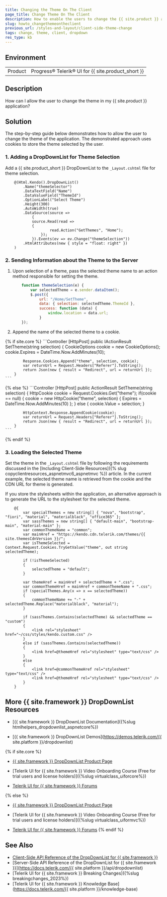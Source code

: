```yaml
---
title: Changing the Theme On The Client
page_title: Change Theme On The Client
description: How to enable the users to change the {{ site.product }} application theme on the client?
slug: howto_changethemeontheclient
previous_url: /styles-and-layout/client-side-theme-change
tags: change, theme, client, dropdown
res_type: kb
---
```


## Environment

<table>
	<tbody>
        <tr>
			<td>Product</td>
			<td>Progress® Telerik® UI for {{ site.product_short }}</td>
		</tr>
	</tbody>
</table>

## Description

How can I allow the user to change the theme in my {{ site.product }} application?

## Solution

The step-by-step guide below demonstrates how to allow the user to change the theme of the application. The demonstrated approach uses cookies to store the theme selected by the user.

### 1. Adding a DropDownList for Theme Selection

Add a {{ site.product_short }} DropDownList to the `_Layout.cshtml` file for theme selection.

```razor
    @(Html.Kendo().DropDownList()
        .Name("themeSelector")
        .DataTextField("Name")
        .DataValueField("ThemeId")
        .OptionLabel("Select Theme")
        .Height(300)
        .AutoWidth(true)
        .DataSource(source =>
            {
            source.Read(read =>
            {
                    read.Action("GetThemes", "Home");
                });
            }).Events(ev => ev.Change("themeSelection"))
        .HtmlAttributes(new { style = "float: right" })
    )
```

### 2. Sending Information about the Theme to the Server

1. Upon selection of a theme, pass the selected theme name to an action method responsible for setting the theme.

    ```javascript
        function themeSelection(e) {
            var selectedTheme = e.sender.dataItem();
            $.post({
                url: "/Home/SetTheme",
                data: { selection: selectedTheme.ThemeId },
                success: function (data) {
                    window.location = data.url;
                }
        });
    ```

1. Append the name of the selected theme to a cookie.

{% if site.core %}
    ```Controller
        [HttpPost]
        public IActionResult SetTheme(string selection)
        {
            CookieOptions cookie = new CookieOptions();
            cookie.Expires = DateTime.Now.AddMinutes(10);

            Response.Cookies.Append("theme", selection, cookie);
            var returnUrl = Request.Headers["Referer"].ToString();
            return Json(new { result = "Redirect", url = returnUrl });
        }
    ```
{% else %}
    ```Controller
        [HttpPost]
        public ActionResult SetTheme(string selection)
        {
            HttpCookie cookie = Request.Cookies.Get("theme");
            if(cookie == null)
            {
                cookie = new HttpCookie("theme", selection) { Expires = DateTime.Now.AddMinutes(10) };
            }
            else
            {
                cookie.Value = selection;
            }

            HttpContext.Response.AppendCookie(cookie);
            var returnUrl = Request.Headers["Referer"].ToString();
            return Json(new { result = "Redirect", url = returnUrl });
        }
    ```
{% endif %}

### 3. Loading the Selected Theme

Set the theme in the `_Layout.cshtml` file by following the requirements discussed in the [Including Client-Side Resources]({% slug copyclientresources_aspnetmvc6_aspnetmvc %}) article. In the current example, the selected theme name is retrieved from the cookie and the CDN URL for theme is generated. 

If you store the stylesheets within the application, an alternative approach is to generate the URL to the stylesheet for the selected theme.

```razor
    @{
        var specialThemes = new string[] { "nova", "bootstrap", "fiori", "material", "materialblack", "office365" };
        var sassThemes = new string[] { "default-main", "bootstrap-main", "material-main" };
        var commonThemeName = "common";
        var mainHref = "https://kendo.cdn.telerik.com/themes/{{ site.themesCdnVersion }}/";
        var isThemeSelected = Context.Request.Cookies.TryGetValue("theme", out string selectedTheme);

        if (!isThemeSelected)
        {
            selectedTheme = "default";
        }

        var themeHref = mainHref + selectedTheme + ".css";
        var commonThemeHref = mainHref + commonThemeName + ".css";
        if (specialThemes.Any(x => x == selectedTheme))
        {
            commonThemeName += "-" + selectedTheme.Replace("materialblack", "material");
        }

        if (sassThemes.Contains(selectedTheme) && selectedTheme == "custom")
        {
            <link rel="stylesheet" href="~/css/styles/kendo.custom.css" />
        }
        else if (sassThemes.Contains(selectedTheme))
        {
            <link href=@themeHref rel="stylesheet" type="text/css" />
        }
        else
        {
            <link href=@commonThemeHref rel="stylesheet" type="text/css" />
            <link href=@themeHref rel="stylesheet" type="text/css" />
        }
    }
```

## More {{ site.framework }} DropDownList Resources

* [{{ site.framework }} DropDownList Documentation]({%slug htmlhelpers_dropdownlist_aspnetcore%})

* [{{ site.framework }} DropDownList Demos](https://demos.telerik.com/{{ site.platform }}/dropdownlist)

{% if site.core %}
* [{{ site.framework }} DropDownList Product Page](https://www.telerik.com/aspnet-core-ui/dropdownlist)

* [Telerik UI for {{ site.framework }} Video Onboarding Course (Free for trial users and license holders)]({%slug virtualclass_uiforcore%})

* [Telerik UI for {{ site.framework }} Forums](https://www.telerik.com/forums/aspnet-core-ui)

{% else %}
* [{{ site.framework }} DropDownList Product Page](https://www.telerik.com/aspnet-mvc/dropdownlist)

* [Telerik UI for {{ site.framework }} Video Onboarding Course (Free for trial users and license holders)]({%slug virtualclass_uiformvc%})

* [Telerik UI for {{ site.framework }} Forums](https://www.telerik.com/forums/aspnet-mvc)
{% endif %}

## See Also

* [Client-Side API Reference of the DropDownList for {{ site.framework }}](https://docs.telerik.com/kendo-ui/api/javascript/ui/dropdownlist)
* [Server-Side API Reference of the DropDownList for {{ site.framework }}](https://docs.telerik.com/{{ site.platform }}/api/dropdownlist)
* [Telerik UI for {{ site.framework }} Breaking Changes]({%slug breakingchanges_2023%})
* [Telerik UI for {{ site.framework }} Knowledge Base](https://docs.telerik.com/{{ site.platform }}/knowledge-base)
